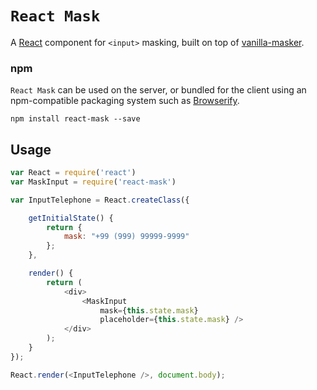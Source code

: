 # `React Mask`

A [React](http://facebook.github.io/react/) component for `<input>` masking,
built on top of [vanilla-masker](http://bankfacil.github.io/vanilla-masker).

### npm

`React Mask` can be used on the server, or bundled for the client using an
npm-compatible packaging system such as [Browserify](http://browserify.org/).

```
npm install react-mask --save
```


## Usage

```javascript
var React = require('react')
var MaskInput = require('react-mask')

var InputTelephone = React.createClass({

  	getInitialState() {
		return {
			mask: "+99 (999) 99999-9999"
		};
	},

	render() {
		return (
			<div>
				<MaskInput
					mask={this.state.mask}
					placeholder={this.state.mask} />
			</div>
		);
	}
});

React.render(<InputTelephone />, document.body);
```
